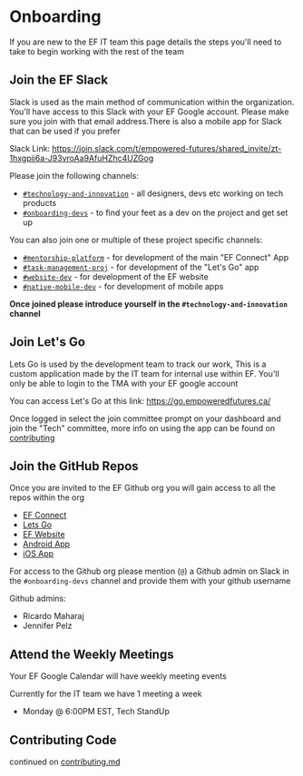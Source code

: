 # Onboarding

If you are new to the EF IT team this page details the steps you'll need to take to begin working with the rest of the team

## Join the EF Slack

Slack is used as the main method of communication within the organization. You'll have access to this Slack with your EF Google account. Please make sure you join with that email address.There is also a mobile app for Slack that can be used if you prefer

Slack Link: https://join.slack.com/t/empowered-futures/shared_invite/zt-1hxgpij6a-J93vroAa9AfuHZhc4UZGog

Please join the following channels:

- [`#technology-and-innovation`](https://empowered-futures.slack.com/archives/C02F9BRQ3LL) - all designers, devs etc working on tech products
- [`#onboarding-devs`](https://empowered-futures.slack.com/archives/C04NZJN9C6Q) - to find your feet as a dev on the project and get set up

You can also join one or multiple of these project specific channels:

- [`#mentorship-platform`](https://empowered-futures.slack.com/archives/C04219RQTP1) - for development of the main "EF Connect" App
- [`#task-management-proj`](https://empowered-futures.slack.com/archives/C04FFB45W5Q) - for development of the "Let's Go" app
- [`#website-dev`](https://empowered-futures.slack.com/archives/C07326VKLJK) - for development of the EF website
- [`#native-mobile-dev`](https://empowered-futures.slack.com/archives/C05TMNZ4LUX) - for development of mobile apps

**Once joined please introduce yourself in the `#technology-and-innovation` channel**

## Join Let's Go

Lets Go is used by the development team to track our work, This is a custom application made by the IT team for internal use within EF. You'll only be able to login to the TMA with your EF google account

You can access Let's Go at this link: https://go.empoweredfutures.ca/

Once logged in select the join committee prompt on your dashboard and join the "Tech" committee, more info on using the app can be found on [contributing](./contributing.md)

## Join the GitHub Repos

Once you are invited to the EF Github org you will gain access to all the repos within the org

- [EF Connect](https://github.com/empoweredfutures/mentorship-platform)
- [Lets Go](https://github.com/empoweredfutures/internalFE)
- [EF Website](https://github.com/empoweredfutures/EF_Website)
- [Android App](https://github.com/empoweredfutures/mentorship-platform-android)
- [iOS App](https://github.com/empoweredfutures/mentorship-platform-ios)

For access to the Github org please mention (`@`) a Github admin on Slack in the `#onboarding-devs` channel and provide them with your github username

Github admins:

- Ricardo Maharaj
- Jennifer Pelz

## Attend the Weekly Meetings

Your EF Google Calendar will have weekly meeting events

Currently for the IT team we have 1 meeting a week

- Monday @ 6:00PM EST, Tech StandUp

## Contributing Code

continued on [contributing.md](./contributing.md)

